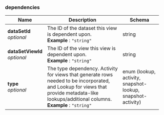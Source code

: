 
<a name="dependencies"></a>
### dependencies

|Name|Description|Schema|
|---|---|---|
|**dataSetId**  <br>*optional*|The ID of the dataset this view is dependent upon.  <br>**Example** : `"string"`|string|
|**dataSetViewId**  <br>*optional*|The ID of the view this view is dependent upon.  <br>**Example** : `"string"`|string|
|**type**  <br>*optional*|The type dependency. Activity for views that generate rows needed to be incorporated, and Lookup for views that provide metadata-like lookups/additional columns.  <br>**Example** : `"string"`|enum (lookup, activity, snapshot-lookup, snapshot-activity)|



